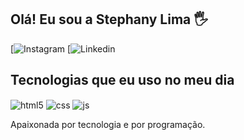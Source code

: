 
## Olá! Eu sou a Stephany Lima 🖐️


[![Instagram]([](https://www.instagram.com/steh.lm/?locale=gb&hl=am-et))
[![Linkedin]([](https://www.linkedin.com/in/stephany-lima-de-mattos-99b96a236/?trk=opento_sprofile_topcard))

## Tecnologias que eu uso no meu dia

<div style="display: inline_block">
  <img align="center" alt="html5" src="https://img.shields.io/badge/HTML5-E34F26?style=for-the-badge&logo=html5&logoColor=white" />
  <img align="center" alt="css" src="https://img.shields.io/badge/CSS3-1572B6?style=for-the-badge&logo=css3&logoColor=white" />
  <img align="center" alt="js" src="https://img.shields.io/badge/JavaScript-F7DF1E?style=for-the-badge&logo=javascript&logoColor=black" />

Apaixonada por tecnologia e por programação.

